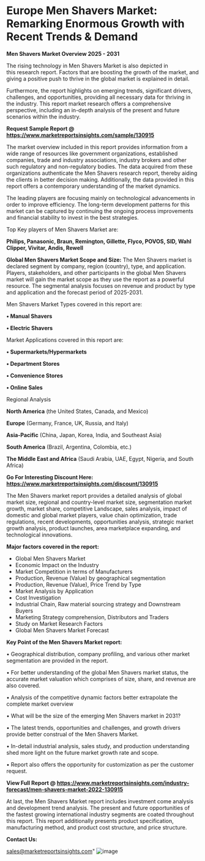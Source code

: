 # Europe Men Shavers Market: Remarking Enormous Growth with Recent Trends & Demand

<Strong> Men Shavers Market Overview 2025 - 2031</strong>

The rising technology in Men Shavers Market is also depicted in this research report. Factors that are boosting the growth of the market, and giving a positive push to thrive in the global market is explained in detail.

Furthermore, the report highlights on emerging trends, significant drivers, challenges, and opportunities, providing all necessary data for thriving in the industry. This report market research offers a comprehensive perspective, including an in-depth analysis of the present and future scenarios within the industry.

<strong>Request Sample Report @ <a href=https://www.marketreportsinsights.com/sample/130915>https://www.marketreportsinsights.com/sample/130915</a></strong>

The market overview included in this report provides information from a wide range of resources like government organizations, established companies, trade and industry associations, industry brokers and other such regulatory and non-regulatory bodies. The data acquired from these organizations authenticate the Men Shavers research report, thereby aiding the clients in better decision making. Additionally, the data provided in this report offers a contemporary understanding of the market dynamics.

The leading players are focusing mainly on technological advancements in order to improve efficiency. The long-term development patterns for this market can be captured by continuing the ongoing process improvements and financial stability to invest in the best strategies.

Top Key players of Men Shavers Market are:

<strong>Philips, Panasonic, Braun, Remington, Gillette, Flyco, POVOS, SID, Wahl Clipper, Vivitar, Andis, Rewell</strong>

<strong><b>Global Men Shavers Market Scope and Size:</b></strong>
The Men Shavers market is declared segment by company, region (country), type, and application. Players, stakeholders, and other participants in the global Men Shavers market will gain the market scope as they use the report as a powerful resource. The segmental analysis focuses on revenue and product by type and application and the forecast period of 2025-2031.

Men Shavers Market Types covered in this report are:

<strong>• Manual Shavers

• Electric Shavers</strong>

Market Applications covered in this report are:

<strong>• Supermarkets/Hypermarkets

• Department Stores

• Convenience Stores

• Online Sales</strong> 

Regional Analysis

<strong>North America</strong> (the United States, Canada, and Mexico)

<strong>Europe</strong> (Germany, France, UK, Russia, and Italy)

<strong>Asia-Pacific</strong> (China, Japan, Korea, India, and Southeast Asia)

<strong>South America</strong> (Brazil, Argentina, Colombia, etc.)

<strong>The Middle East and Africa</strong> (Saudi Arabia, UAE, Egypt, Nigeria, and South Africa)

<strong>Go For Interesting Discount Here: <a href=https://www.marketreportsinsights.com/discount/130915>https://www.marketreportsinsights.com/discount/130915</a></strong>

The Men Shavers market report provides a detailed analysis of global market size, regional and country-level market size, segmentation market growth, market share, competitive Landscape, sales analysis, impact of domestic and global market players, value chain optimization, trade regulations, recent developments, opportunities analysis, strategic market growth analysis, product launches, area marketplace expanding, and technological innovations.

<strong><b>Major factors covered in the report:</b></strong>
<ul>
  <li>Global Men Shavers Market </li>
  <li>Economic Impact on the Industry</li>
  <li>Market Competition in terms of Manufacturers</li>
  <li>Production, Revenue (Value) by geographical segmentation</li>
  <li>Production, Revenue (Value), Price Trend by Type</li>
  <li>Market Analysis by Application</li>
  <li>Cost Investigation</li>
  <li>Industrial Chain, Raw material sourcing strategy and Downstream Buyers</li>
  <li>Marketing Strategy comprehension, Distributors and Traders</li>
  <li>Study on Market Research Factors</li>
  <li>Global Men Shavers Market Forecast</li>
</ul>

<strong><b>Key Point of the Men Shavers Market report:</b></strong>

• Geographical distribution, company profiling, and various other market segmentation are provided in the report.

• For better understanding of the global Men Shavers market status, the accurate market valuation which comprises of size, share, and revenue are also covered.

• Analysis of the competitive dynamic factors better extrapolate the complete market overview

• What will be the size of the emerging Men Shavers market in 2031?

• The latest trends, opportunities and challenges, and growth drivers provide better construal of the Men Shavers Market.

• In-detail industrial analysis, sales study, and production understanding shed more light on the future market growth rate and scope.

• Report also offers the opportunity for customization as per the customer request.

<strong><b>View Full Report @ <a href=https://www.marketreportsinsights.com/industry-forecast/men-shavers-market-2022-130915>https://www.marketreportsinsights.com/industry-forecast/men-shavers-market-2022-130915</a></b></strong>


At last, the Men Shavers Market report includes investment come analysis and development trend analysis. The present and future opportunities of the fastest growing international industry segments are coated throughout this report. This report additionally presents product specification, manufacturing method, and product cost structure, and price structure.

<strong>Contact Us:</strong>

sales@marketreportsinsights.com"
![image](https://github.com/user-attachments/assets/b66ff2eb-ffe7-4895-bc53-e75274de0ba2)
